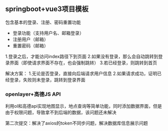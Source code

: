 ## springboot+vue3项目模板

包含基本的登录、注册、密码重置功能

* 登录功能（支持用户名、邮箱登录）
* 注册用户（邮箱）
* 重置密码（邮箱）


1.登录之后，才能访问index路径下到页面
2.如果没有登录，那么会自动跳转到登录界面（即使请求界面不存在，也会强制跳转）
3.若已经登录，则跳转到首页

解决方案：
1.无论是否登录，直接向后端请求用户信息
2.如果请求成功，证明已经登录，失败则未登录，跳转到登录界面



### openlayer+高德JS API

利用ol和高德api实现地图显示，地点查询等简单功能，同时添加数据界面，但是由于权限问题，导致拿不到后端的数据，该问题还未解决

第二次提交：解决了axios的token不同步问题，解决数据库信息展示问题